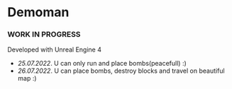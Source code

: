 # Demoman

### WORK IN PROGRESS
Developed with Unreal Engine 4

- *25.07.2022*. U can only run and place bombs(peacefull) :)
- *26.07.2022*. U can place bombs, destroy blocks and travel on beautiful map :)
